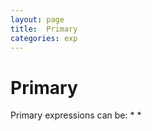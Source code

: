 ```yaml
---
layout: page
title:	Primary
categories: exp
---
```

  <h1>Primary</h1>
Primary expressions can be:
	*
	*
